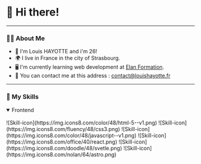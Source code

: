 # 👋 Hi there! 
---

### 🧑‍💻 About Me
- 📰 I'm Louis HAYOTTE and i'm 26!
- 🌍 I live in France in the city of Strasbourg.
- 🖥️ I'm currently learning web development at [Elan Formation](https://elan-formation.fr).
- 🚀 You can contact me at this address : contact@louishayotte.fr

---

### 🌟 My Skills
<details open>
	<summary>Frontend</summary>
	<br>
	![Skill-icon](https://img.icons8.com/color/48/html-5--v1.png)
	![Skill-icon](https://img.icons8.com/fluency/48/css3.png)
	![Skill-icon](https://img.icons8.com/color/48/javascript--v1.png)
	![Skill-icon](https://img.icons8.com/office/40/react.png)
	![Skill-icon](https://img.icons8.com/doodle/48/svetle.png)
	![Skill-icon](https://img.icons8.com/nolan/64/astro.png)

</details>

